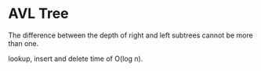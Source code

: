 # AVL Tree

The difference between the depth of right and left subtrees cannot be more than one. 

lookup, insert and delete time of O(log n).